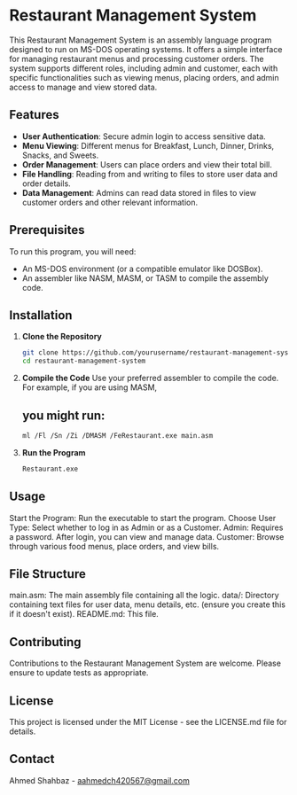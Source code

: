 # Restaurant Management System

This Restaurant Management System is an assembly language program designed to run on MS-DOS operating systems. It offers a simple interface for managing restaurant menus and processing customer orders. The system supports different roles, including admin and customer, each with specific functionalities such as viewing menus, placing orders, and admin access to manage and view stored data.

## Features

- **User Authentication**: Secure admin login to access sensitive data.
- **Menu Viewing**: Different menus for Breakfast, Lunch, Dinner, Drinks, Snacks, and Sweets.
- **Order Management**: Users can place orders and view their total bill.
- **File Handling**: Reading from and writing to files to store user data and order details.
- **Data Management**: Admins can read data stored in files to view customer orders and other relevant information.

## Prerequisites

To run this program, you will need:
- An MS-DOS environment (or a compatible emulator like DOSBox).
- An assembler like NASM, MASM, or TASM to compile the assembly code.

## Installation

1. **Clone the Repository**
   ```bash
   git clone https://github.com/yourusername/restaurant-management-system.git
   cd restaurant-management-system
   
2. **Compile the Code**
   Use your preferred assembler to compile the code. For example, if you are using MASM,
   ## you might run:
   ```bash
   ml /Fl /Sn /Zi /DMASM /FeRestaurant.exe main.asm

1. **Run the Program**
   ```bash
   Restaurant.exe


## Usage

Start the Program: Run the executable to start the program.
Choose User Type: Select whether to log in as Admin or as a Customer.
Admin: Requires a password. After login, you can view and manage data.
Customer: Browse through various food menus, place orders, and view bills.


## File Structure
main.asm: The main assembly file containing all the logic.
data/: Directory containing text files for user data, menu details, etc. (ensure you create this if it doesn't exist).
README.md: This file.

## Contributing
Contributions to the Restaurant Management System are welcome. Please ensure to update tests as appropriate.

## License
This project is licensed under the MIT License - see the LICENSE.md file for details.

## Contact
Ahmed Shahbaz - aahmedch420567@gmail.com
